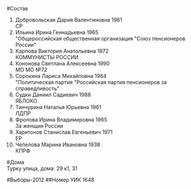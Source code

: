 #Состав
1. Добровольская Дария Валентиновна 1961   
    СР
2. Ильина Ирина Геннадьевна 1965   
    "Общероссийская общественная организация "Союз пенсионеров России"
3. Карпова Виктория Анатольевна 1972   
    КОММУНИСТЫ РОССИИ
4. Кононова Светлана Алексеевна 1990   
    МО МО №72
5. Сорокина Лариса Михайловна 1964   
    "Политическая партия "Российская партия пенсионеров за справедливость"
6. Судки Даниил Садиевич 1988   
    ЯБЛОКО
7. Тинчурина Наталья Юрьевна 1961   
    ЛДПР
8. Фролова Ирина Владимировна 1965   
    За женщин России
9. Харитонов Станислав Евгеньевич 1971   
    ЕР
10. Чепелова Марина Ивановна 1938   
    КПРФ

#Дома  
Турку улица, дома: 29 к1, 31

#Выборы-2012
##Номер УИК
1648

